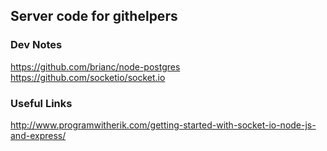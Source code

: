 Server code for githelpers
---

### Dev Notes

https://github.com/brianc/node-postgres
<br/>
https://github.com/socketio/socket.io
<br/>

### Useful Links

http://www.programwitherik.com/getting-started-with-socket-io-node-js-and-express/
<br/>